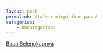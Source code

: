 ```yaml
---
layout: post
permalink: /tafsir-mimpi-ikan-paus/
categories:
    - Uncategorized
---
```


[Baca Selengkapnya](/03)